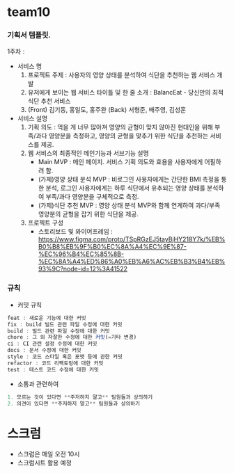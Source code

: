 # team10

### **기획서 템플릿.**

1주차 :

-   서비스 명
    1. 프로젝트 주제 : 사용자의 영양 상태를 분석하여 식단을 추천하는 웹 서비스 개발
    2. 유저에게 보이는 웹 서비스 타이틀 및 한 줄 소개 : BalancEat - 당신만의 최적 식단 추천 서비스
    3. (Front) 김기동, 홍일도, 홍주완 (Back) 서형준, 배주영, 김성훈
-   서비스 설명
    1. 기획 의도 : 먹을 게 너무 많아져 영양의 균형이 맞지 않아진 현대인을 위해 부족/과다 영양분을 측정하고, 영양의 균형을 맞추기 위한 식단을 추천하는 서비스를 제공.
    2. 웹 서비스의 최종적인 메인기능과 서브기능 설명
        - Main MVP : 메인 페이지. 서비스 기획 의도와 효용을 사용자에게 어필하려 함.
        - (가제)영양 상태 분석 MVP : 비로그인 사용자에게는 간단한 BMI 측정을 통한 분석, 로그인 사용자에게는 하루 식단에서 유추되는 영양 상태를 분석하여 부족/과다 영양분을 구체적으로 측정.
        - (가제)식단 추천 MVP : 영양 상태 분석 MVP와 함께 연계하여 과다/부족 영양분의 균형을 잡기 위한 식단을 제공.
    3. 프로젝트 구성
        - 스토리보드 및 와이어프레임 : https://www.figma.com/proto/TSpRGzEJ5tayBjHY218Y7k/%EB%B0%B8%EB%9F%B0%EC%8A%A4%EC%9E%87-%EC%96%B4%EC%85%8B-%EC%8A%A4%ED%86%A0%EB%A6%AC%EB%B3%B4%EB%93%9C?node-id=12%3A41522

### 규칙

-   커밋 규칙

```jsx
feat : 새로운 기능에 대한 커밋
fix : build 빌드 관련 파일 수정에 대한 커밋
build : 빌드 관련 파일 수정에 대한 커밋
chore : 그 외 자잘한 수정에 대한 커밋(=기타 변경)
ci : CI 관련 설정 수정에 대한 커밋
docs : 문서 수정에 대한 커밋
style : 코드 스타일 혹은 포맷 등에 관한 커밋
refactor : 코드 리팩토링에 대한 커밋
test : 테스트 코드 수정에 대한 커밋
```

-   소통과 관련하여

```jsx
1. 모르는 것이 있다면 **주저하지 말고** 팀원들과 상의하기
2. 의견이 있다면 **주저하지 말고** 팀원들과 상의하기
```

# 스크럼

-   스크럼은 매일 오전 10시
-   스크럼시트 활용 예정
